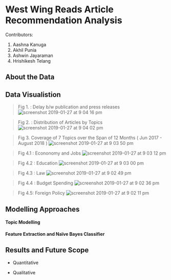 # West Wing Reads Article Recommendation Analysis
Contributors:
1. Aashna Kanuga
2. Akhil Punia
3. Ashwin Jayaraman
4. Hrishikesh Telang

## About the Data

## Data Visualistion

> Fig 1. : Delay b/w publication and press releases
![screenshot 2019-01-27 at 9 04 16 pm](https://user-images.githubusercontent.com/16842872/52255489-bf5f7400-28e0-11e9-943e-1e6e8a1736e0.png)

> Fig 2. : Distribution of Articles by Topics
![screenshot 2019-01-27 at 9 04 02 pm](https://user-images.githubusercontent.com/16842872/52255490-bf5f7400-28e0-11e9-8445-8eb9e01d8fa0.png)

> Fig 3. Coverage of 7 Topics over the Span of 12 Months ( Jun 2017 - August 2018 )
![screenshot 2019-01-27 at 9 03 50 pm](https://user-images.githubusercontent.com/16842872/52255491-bf5f7400-28e0-11e9-9da0-ebaaa131e44b.png)

> Fig 4.1 : Econonomy and Jobs 
![screenshot 2019-01-27 at 9 03 12 pm](https://user-images.githubusercontent.com/16842872/52255493-bf5f7400-28e0-11e9-9128-0f3e3318dcf9.png)

> Fig 4.2 : Education
![screenshot 2019-01-27 at 9 03 00 pm](https://user-images.githubusercontent.com/16842872/52255494-bf5f7400-28e0-11e9-9d45-b3ec878a3ce4.png)

> Fig 4.3 : Law
![screenshot 2019-01-27 at 9 02 49 pm](https://user-images.githubusercontent.com/16842872/52255495-bf5f7400-28e0-11e9-8c04-5d6d69983ac0.png)

> Fig 4.4 : Budget Spending
![screenshot 2019-01-27 at 9 02 36 pm](https://user-images.githubusercontent.com/16842872/52255496-bf5f7400-28e0-11e9-9b37-2d0616e965b7.png)

> Fig 4.5:  Foreign Policy
![screenshot 2019-01-27 at 9 02 11 pm](https://user-images.githubusercontent.com/16842872/52255498-bff80a80-28e0-11e9-91ae-78832389904b.png)


## Modelling Approaches

#### Topic Modelling

#### Feature Extraction and Naïve Bayes Classifier

## Results and Future Scope

- Quantitative 

- Qualitative
